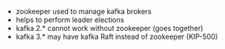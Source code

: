 - zookeeper used to manage kafka brokers
- helps to perform leader elections
- kafka 2.* cannot work without zookeeper (goes together)
- kafka 3.* may have kafka Raft instead of zookeeper (KIP-500)
